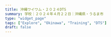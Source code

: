 ```yaml
---
title: 沖縄ワイワム・２０２４DTS
summary: 学校｜２０２４年４月２２日｜沖縄県・うるま市
type: "widget_page"
tags: ["Explore", "Okinawa", "Training", "DTS"]
draft: false
---
```

